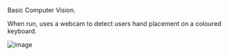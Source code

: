 Basic Computer Vision. 

When run, uses a webcam to detect users hand placement on a coloured keyboard.

![image](https://github.com/user-attachments/assets/146f0342-b04e-4260-aae1-ec2277e49a4b)
